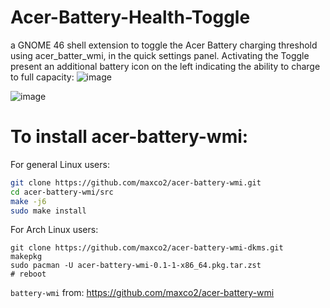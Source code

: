 # Acer-Battery-Health-Toggle
a GNOME 46 shell extension to toggle the Acer Battery charging threshold using acer_batter_wmi, in the quick settings panel. 
Activating the Toggle present an additional battery icon on the left indicating the ability to charge to full capacity:
![image](https://github.com/Slayr/Acer-Battery-Health-Toggle/assets/77377160/70e1d29a-f632-4269-8ec9-e0d9fe74026e)

![image](https://github.com/Slayr/Acer-Battery-Health-Toggle/assets/77377160/1ff9da3d-f7b7-4e18-b9aa-e1c18d9b58ed)


# To install acer-battery-wmi:
For general Linux users:

````bash
git clone https://github.com/maxco2/acer-battery-wmi.git
cd acer-battery-wmi/src
make -j6
sudo make install
````

For Arch Linux users:

````
git clone https://github.com/maxco2/acer-battery-wmi-dkms.git
makepkg
sudo pacman -U acer-battery-wmi-0.1-1-x86_64.pkg.tar.zst
# reboot
````

`battery-wmi` from:  https://github.com/maxco2/acer-battery-wmi
